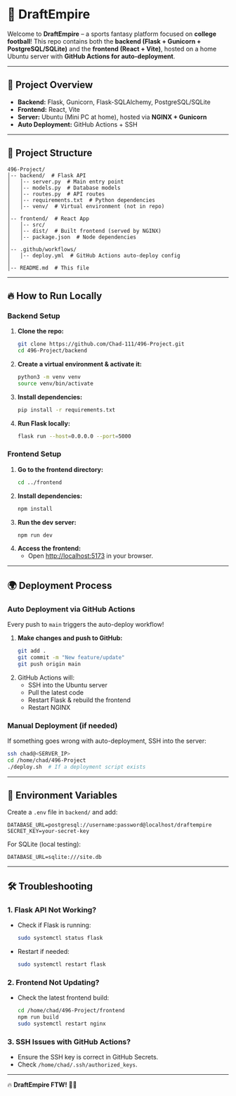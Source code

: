 # 🏈 DraftEmpire

Welcome to **DraftEmpire** – a sports fantasy platform focused on **college football**! This repo contains both the **backend (Flask + Gunicorn + PostgreSQL/SQLite)** and the **frontend (React + Vite)**, hosted on a home Ubuntu server with **GitHub Actions for auto-deployment**.

---

## 🚀 Project Overview

- **Backend:** Flask, Gunicorn, Flask-SQLAlchemy, PostgreSQL/SQLite
- **Frontend:** React, Vite
- **Server:** Ubuntu (Mini PC at home), hosted via **NGINX + Gunicorn**
- **Auto Deployment:** GitHub Actions + SSH

---

## 📁 Project Structure

```
496-Project/
│-- backend/  # Flask API
│   │-- server.py  # Main entry point
│   │-- models.py  # Database models
│   │-- routes.py  # API routes
│   │-- requirements.txt  # Python dependencies
│   │-- venv/  # Virtual environment (not in repo)
│
│-- frontend/  # React App
│   │-- src/
│   │-- dist/  # Built frontend (served by NGINX)
│   │-- package.json  # Node dependencies
│
│-- .github/workflows/
│   │-- deploy.yml  # GitHub Actions auto-deploy config
│
│-- README.md  # This file
```

---

## 🔥 How to Run Locally

### **Backend Setup**
1. **Clone the repo:**
   ```bash
   git clone https://github.com/Chad-111/496-Project.git
   cd 496-Project/backend
   ```
2. **Create a virtual environment & activate it:**
   ```bash
   python3 -m venv venv
   source venv/bin/activate
   ```
3. **Install dependencies:**
   ```bash
   pip install -r requirements.txt
   ```
4. **Run Flask locally:**
   ```bash
   flask run --host=0.0.0.0 --port=5000
   ```

### **Frontend Setup**
1. **Go to the frontend directory:**
   ```bash
   cd ../frontend
   ```
2. **Install dependencies:**
   ```bash
   npm install
   ```
3. **Run the dev server:**
   ```bash
   npm run dev
   ```
4. **Access the frontend:**
   - Open [http://localhost:5173](http://localhost:5173) in your browser.

---

## 🌍 Deployment Process
### **Auto Deployment via GitHub Actions**
Every push to `main` triggers the auto-deploy workflow!

1. **Make changes and push to GitHub:**
   ```bash
   git add .
   git commit -m "New feature/update"
   git push origin main
   ```
2. GitHub Actions will:
   - SSH into the Ubuntu server
   - Pull the latest code
   - Restart Flask & rebuild the frontend
   - Restart NGINX

### **Manual Deployment (if needed)**
If something goes wrong with auto-deployment, SSH into the server:
```bash
ssh chad@<SERVER_IP>
cd /home/chad/496-Project
./deploy.sh  # If a deployment script exists
```

---

## 📌 Environment Variables
Create a `.env` file in `backend/` and add:
```
DATABASE_URL=postgresql://username:password@localhost/draftempire
SECRET_KEY=your-secret-key
```
For SQLite (local testing):
```
DATABASE_URL=sqlite:///site.db
```

---

## 🛠️ Troubleshooting
### **1. Flask API Not Working?**
- Check if Flask is running:
  ```bash
  sudo systemctl status flask
  ```
- Restart if needed:
  ```bash
  sudo systemctl restart flask
  ```

### **2. Frontend Not Updating?**
- Check the latest frontend build:
  ```bash
  cd /home/chad/496-Project/frontend
  npm run build
  sudo systemctl restart nginx
  ```

### **3. SSH Issues with GitHub Actions?**
- Ensure the SSH key is correct in GitHub Secrets.
- Check `/home/chad/.ssh/authorized_keys`.

---

🔥 **DraftEmpire FTW!** 🚀🏈

